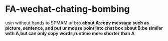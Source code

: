 # FA-wechat-chating-bombing
usin without hands to SPMAM ur bro
**about A:copy message such as picture, sentence, and put ur mouse point into chat box**
**about B:be similar with A,but can only copy words,runtime more shorter than A**
